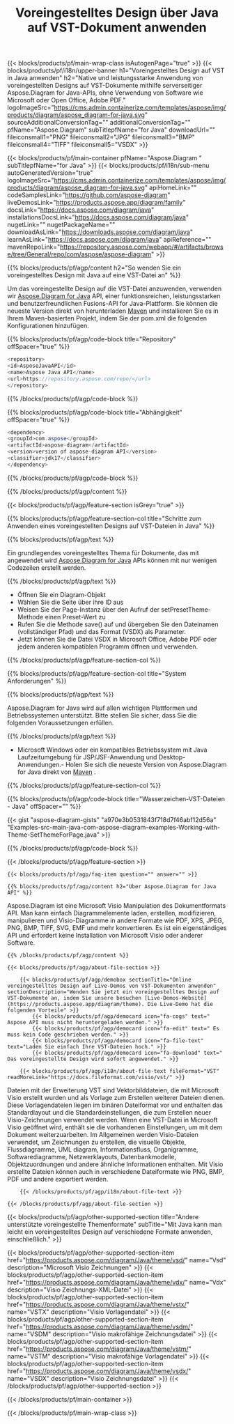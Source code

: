 ﻿---
title: Voreingestelltes Design über Java auf VST-Dokument anwenden 
weight: 3050
url: /de/Java/theme/vst/ 
description: Java Quellcode zum Anwenden des voreingestellten Designs auf die vst-Datei in Java Runtime Environment for JSP/JSF Application and Desktop Applications.
---
{{< blocks/products/pf/main-wrap-class isAutogenPage="true" >}}
{{< blocks/products/pf/i18n/upper-banner h1="Voreingestelltes Design auf VST in Java anwenden" h2="Native und leistungsstarke Anwendung von voreingestellten Designs auf VST-Dokumente mithilfe serverseitiger Aspose.Diagram for Java-APIs, ohne Verwendung von Software wie Microsoft oder Open Office, Adobe PDF." logoImageSrc="https://cms.admin.containerize.com/templates/aspose/img/products/diagram/aspose_diagram-for-java.svg" sourceAdditionalConversionTag="" additionalConversionTag="" pfName="Aspose.Diagram" subTitlepfName="for Java" downloadUrl="" fileiconsmall1="PNG" fileiconsmall2="JPG" fileiconsmall3="BMP" fileiconsmall4="TIFF" fileiconsmall5="VSDX" >}}

{{< blocks/products/pf/main-container pfName="Aspose.Diagram " subTitlepfName="for Java" >}}
{{< blocks/products/pf/i18n/sub-menu autoGeneratedVersion="true" logoImageSrc="https://cms.admin.containerize.com/templates/aspose/img/products/diagram/aspose_diagram-for-java.svg" apiHomeLink="" codeSamplesLink="https://github.com/aspose-diagram" liveDemosLink="https://products.aspose.app/diagram/family" docsLink="https://docs.aspose.com/diagram/java" installationsDocsLink="https://docs.aspose.com/diagram/java" nugetLink="" nugetPackageName="" downloadAsLink="https://downloads.aspose.com/diagram/java" learnAsLink="https://docs.aspose.com/diagram/java" apiReference="" mavenRepoLink="https://repository.aspose.com/webapp/#/artifacts/browse/tree/General/repo/com/aspose/aspose-diagram" >}}

{{% blocks/products/pf/agp/content h2="So wenden Sie ein voreingestelltes Design mit Java auf eine VST-Datei an" %}}

 Um das voreingestellte Design auf die VST-Datei anzuwenden, verwenden wir
 [Aspose.Diagram for Java](https://products.aspose.com/diagram/java) 
 API, einer funktionsreichen, leistungsstarken und benutzerfreundlichen Fusions-API for Java-Plattform. Sie können die neueste Version direkt von herunterladen
 [Maven](https://repository.aspose.com/webapp/#/artifacts/browse/tree/General/repo/com/aspose/aspose-diagram) 
 und installieren Sie es in Ihrem Maven-basierten Projekt, indem Sie der pom.xml die folgenden Konfigurationen hinzufügen.

{{% blocks/products/pf/agp/code-block title="Repository" offSpacer="true" %}}

```cs
<repository>
<id>AsposeJavaAPI</id>
<name>Aspose Java API</name>
<url>https://repository.aspose.com/repo/</url>
</repository>


```

{{% /blocks/products/pf/agp/code-block %}}

{{% blocks/products/pf/agp/code-block title="Abhängigkeit" offSpacer="true" %}}

```cs
<dependency>
<groupId>com.aspose</groupId>
<artifactId>aspose-diagram</artifactId>
<version>version of aspose-diagram API</version>
<classifier>jdk17</classifier>
</dependency>


```

{{% /blocks/products/pf/agp/code-block %}}

{{% /blocks/products/pf/agp/content %}}

{{< blocks/products/pf/agp/feature-section isGrey="true" >}}

{{% blocks/products/pf/agp/feature-section-col title="Schritte zum Anwenden eines voreingestellten Designs auf VST-Dateien in Java" %}}

{{% blocks/products/pf/agp/text %}}

 Ein grundlegendes voreingestelltes Thema für Dokumente, das mit angewendet wird
[Aspose.Diagram for Java](https://products.aspose.com/diagram/java) 
 APIs können mit nur wenigen Codezeilen erstellt werden.

{{% /blocks/products/pf/agp/text %}}

+ Öffnen Sie ein Diagram-Objekt
+ Wählen Sie die Seite über ihre ID aus
+ Weisen Sie der Page-Instanz über den Aufruf der setPresetTheme-Methode einen Preset-Wert zu
+ Rufen Sie die Methode save() auf und übergeben Sie den Dateinamen (vollständiger Pfad) und das Format (VSDX) als Parameter.
+ Jetzt können Sie die Datei VSDX in Microsoft Office, Adobe PDF oder jedem anderen kompatiblen Programm öffnen und verwenden.

{{% /blocks/products/pf/agp/feature-section-col %}}

{{% blocks/products/pf/agp/feature-section-col title="System Anforderungen" %}}

{{% blocks/products/pf/agp/text %}}

 Aspose.Diagram for Java wird auf allen wichtigen Plattformen und Betriebssystemen unterstützt. Bitte stellen Sie sicher, dass Sie die folgenden Voraussetzungen erfüllen.

{{% /blocks/products/pf/agp/text %}}

- Microsoft Windows oder ein kompatibles Betriebssystem mit Java Laufzeitumgebung für JSP/JSF-Anwendung und Desktop-Anwendungen.- Holen Sie sich die neueste Version von Aspose.Diagram for Java direkt von    [Maven](https://repository.aspose.com/webapp/#/artifacts/browse/tree/General/repo/com/aspose/aspose-diagram)  .

{{% /blocks/products/pf/agp/feature-section-col %}}

{{% blocks/products/pf/agp/code-block title="Wasserzeichen-VST-Dateien - Java" offSpacer="" %}}

{{< gist "aspose-diagram-gists" "a970e3b0531843f718d7f46abf12d56a" "Examples-src-main-java-com-aspose-diagram-examples-Working-with-Theme-SetThemeForPage.java" >}}


{{% /blocks/products/pf/agp/code-block %}}

{{< /blocks/products/pf/agp/feature-section >}}

    {{< blocks/products/pf/agp/faq-item question="" answer="" >}}


<!-- aboutfile Starts -->

    {{% blocks/products/pf/agp/content h2="Über Aspose.Diagram for Java API" %}}

 Aspose.Diagram ist eine Microsoft Visio Manipulation des Dokumentformats API. Man kann einfach Diagrammelemente laden, erstellen, modifizieren, manipulieren und Visio-Diagramme in andere Formate wie PDF, XPS, JPEG, PNG, BMP, TIFF, SVG, EMF und mehr konvertieren. Es ist ein eigenständiges API und erfordert keine Installation von Microsoft Visio oder anderer Software.  



    {{% /blocks/products/pf/agp/content %}}
    
    {{< blocks/products/pf/agp/about-file-section >}}
    
        {{< blocks/products/pf/agp/demobox sectionTitle="Online voreingestelltes Design auf Live-Demos von VST-Dokumenten anwenden" sectionDescription="Wenden Sie jetzt ein voreingestelltes Design auf VST-Dokumente an, indem Sie unsere besuchen [Live-Demos-Website](https://products.aspose.app/diagram/theme). Die Live-Demo hat die folgenden Vorteile" >}}
            {{< blocks/products/pf/agp/democard icon="fa-cogs" text=" Aspose API muss nicht heruntergeladen werden." >}}
            {{< blocks/products/pf/agp/democard icon="fa-edit" text=" Es muss kein Code geschrieben werden." >}}
            {{< blocks/products/pf/agp/democard icon="fa-file-text" text="Laden Sie einfach Ihre VST-Dateien hoch." >}}
            {{< blocks/products/pf/agp/democard icon="fa-download" text=" Das voreingestellte Design wird sofort angewendet." >}}
    
        {{< blocks/products/pf/agp/i18n/about-file-text fileFormat="VST" readMoreLink="https://docs.fileformat.com/visio/vst/" >}}
Dateien mit der Erweiterung VST sind Vektorbilddateien, die mit Microsoft Visio erstellt wurden und als Vorlage zum Erstellen weiterer Dateien dienen. Diese Vorlagendateien liegen im binären Dateiformat vor und enthalten das Standardlayout und die Standardeinstellungen, die zum Erstellen neuer Visio-Zeichnungen verwendet werden. Wenn eine VST-Datei in Microsoft Visio geöffnet wird, enthält sie die vorhandenen Einstellungen, um mit dem Dokument weiterzuarbeiten. Im Allgemeinen werden Visio-Dateien verwendet, um Zeichnungen zu erstellen, die visuelle Objekte, Flussdiagramme, UML diagram, Informationsfluss, Organigramme, Softwarediagramme, Netzwerklayouts, Datenbankmodelle, Objektzuordnungen und andere ähnliche Informationen enthalten. Mit Visio erstellte Dateien können auch in verschiedene Dateiformate wie PNG, BMP, PDF und andere exportiert werden. 

        {{< /blocks/products/pf/agp/i18n/about-file-text >}}
    
    {{< /blocks/products/pf/agp/about-file-section >}}

<!-- aboutfile Ends -->

{{< blocks/products/pf/agp/other-supported-section title="Andere unterstützte voreingestellte Themenformate" subTitle="Mit Java kann man leicht ein voreingestelltes Design auf verschiedene Formate anwenden, einschließlich." >}}

{{< blocks/products/pf/agp/other-supported-section-item href="https://products.aspose.com/diagram/Java/theme/vsd/" name="Vsd" description="Microsoft Visio Zeichnungen" >}}
{{< blocks/products/pf/agp/other-supported-section-item href="https://products.aspose.com/diagram/Java/theme/vdx/" name="Vdx" description="Visio Zeichnungs-XML-Datei" >}}
{{< blocks/products/pf/agp/other-supported-section-item href="https://products.aspose.com/diagram/Java/theme/vstx/" name="VSTX" description="Visio Vorlagendatei" >}}
{{< blocks/products/pf/agp/other-supported-section-item href="https://products.aspose.com/diagram/Java/theme/vsdm/" name="VSDM" description="Visio makrofähige Zeichnungsdatei" >}}
{{< blocks/products/pf/agp/other-supported-section-item href="https://products.aspose.com/diagram/Java/theme/vstm/" name="VSTM" description="Visio makrofähige Vorlagendatei" >}}
{{< blocks/products/pf/agp/other-supported-section-item href="https://products.aspose.com/diagram/Java/theme/vsdx/" name="VSDX" description="Visio Zeichnungsdatei" >}}
{{< /blocks/products/pf/agp/other-supported-section >}}

{{< /blocks/products/pf/main-container >}}
    
{{< /blocks/products/pf/main-wrap-class >}}